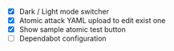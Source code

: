 - [x] Dark / Light mode switcher
- [x] Atomic attack YAML upload to edit exist one
- [x] Show sample atomic test button
- [ ] Dependabot configuration
